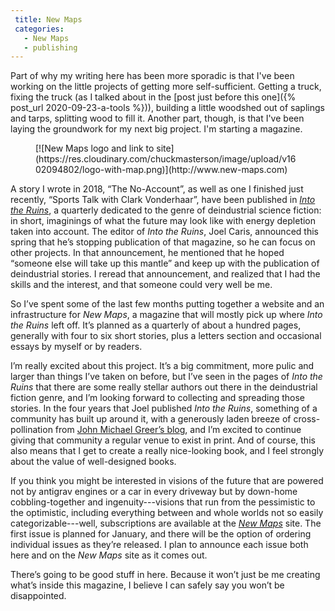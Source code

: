 ```yaml
---
 title: New Maps
 categories:
   - New Maps
   - publishing
---
```


Part of why my writing here has been more sporadic is that I've been working on the little projects of
getting more self-sufficient. Getting a truck, fixing the truck (as I talked about in the [post just
before this one]({% post_url 2020-09-23-a-tools %})), building a little woodshed out of saplings and
tarps, splitting wood to fill it. Another part, though, is that I've been laying the groundwork for my
next big project. I'm starting a magazine.

<figure markdown=1>
[![New Maps logo and link to
site](https://res.cloudinary.com/chuckmasterson/image/upload/v1602094802/logo-with-map.png)](http://www.new-maps.com)
</figure>

A story I wrote in 2018, “The No-Account”, as well as one I finished just recently, “Sports Talk with
Clark Vonderhaar”, have been published in [*Into the Ruins*](https://intotheruins.com/), a quarterly
dedicated to the genre of deindustrial science fiction: in short, imaginings of what the future may look
like with energy depletion taken into account. The editor of *Into the Ruins*, Joel Caris, announced
this spring that he’s stopping publication of that magazine, so he can focus on other projects. In that
announcement, he mentioned that he hoped “someone else will take up this mantle” and keep up with the
publication of deindustrial stories. I reread that announcement, and realized that I had the skills and
the interest, and that someone could very well be me.

So I’ve spent some of the last few months putting together a website and an infrastructure for *New
Maps*, a magazine that will mostly pick up where *Into the Ruins* left off. It’s planned as a quarterly
of about a hundred pages, generally with four to six short stories, plus a letters section and
occasional essays by myself or by readers.

I’m really excited about this project. It’s a big commitment, more pulic and larger than things I’ve
taken on before, but I’ve seen in the pages of *Into the Ruins* that there are some really stellar
authors out there in the deindustrial fiction genre, and I’m looking forward to collecting and spreading
those stories. In the four years that Joel published *Into the Ruins*, something of a community has
built up around it, with a generously laden breeze of cross-pollination from [John Michael Greer’s
blog](https://www.ecosophia.net/), and I’m excited to continue giving that community a regular venue to
exist in print. And of course, this also means that I get to create a really nice-looking book, and
I feel strongly about the value of well-designed books.

If you think you might be interested in visions of the future that are powered not by antigrav engines
or a car in every driveway but by down-home cobbling-together and ingenuity---visions that run from the
pessimistic to the optimistic, including everything between and whole worlds not so easily
categorizable---well, subscriptions are available at the [*New Maps*](http://www.new-maps.com) site. The
first issue is planned for January, and there will be the option of ordering individual issues as
they’re released. I plan to announce each issue both here and on the *New Maps* site as it comes out.

There’s going to be good stuff in here. Because it won’t just be me creating what’s inside this
magazine, I believe I can safely say you won’t be disappointed.
